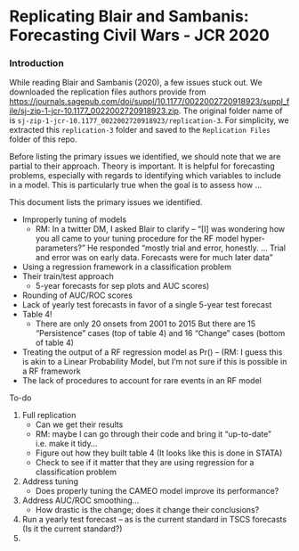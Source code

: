 Replicating Blair and Sambanis: Forecasting Civil Wars - JCR 2020
================

### Introduction

While reading Blair and Sambanis (2020), a few issues stuck out. We
downloaded the replication files authors provide from
<https://journals.sagepub.com/doi/suppl/10.1177/0022002720918923/suppl_file/sj-zip-1-jcr-10.1177_0022002720918923.zip>.
The original folder name of is
`sj-zip-1-jcr-10.1177_0022002720918923/replication-3`. For simplicity,
we extracted this `replication-3` folder and saved to the `Replication
Files` folder of this repo.

Before listing the primary issues we identified, we should note that we
are partial to their approach. Theory is important. It is helpful for
forecasting problems, especially with regards to identifying which
variables to include in a model. This is particularly true when the goal
is to assess how …

This document lists the primary issues we identified.

  - Improperly tuning of models
      - RM: In a twitter DM, I asked Blair to clarify – “\[I\] was
        wondering how you all came to your tuning procedure for the RF
        model hyper-parameters?” He responded “mostly trial and error,
        honestly. … Trial and error was on early data. Forecasts were
        for much later data”
  - Using a regression framework in a classification problem
  - Their train/test approach
      - 5-year forecasts for sep plots and AUC scores)
  - Rounding of AUC/ROC scores
  - Lack of yearly test forecasts in favor of a single 5-year test
    forecast
  - Table 4\!
      - There are only 20 onsets from 2001 to 2015 But there are 15
        “Persistence” cases (top of table 4) and 16 “Change” cases
        (bottom of table 4)
  - Treating the output of a RF regression model as Pr() – (RM: I guess
    this is akin to a Linear Probability Model, but I’m not sure if this
    is possible in a RF framework
  - The lack of procedures to account for rare events in an RF model

To-do

1.  Full replication
      - Can we get their results
      - RM: maybe I can go through their code and bring it “up-to-date”
        i.e. make it tidy…
      - Figure out how they built table 4 (It looks like this is done in
        STATA)
      - Check to see if it matter that they are using regression for a
        classification problem
2.  Address tuning
      - Does properly tuning the CAMEO model improve its performance?
3.  Address AUC/ROC smoothing…
      - How drastic is the change; does it change their conclusions?
4.  Run a yearly test forecast – as is the current standard in TSCS
    forecasts (Is it the current standard?)
5.
